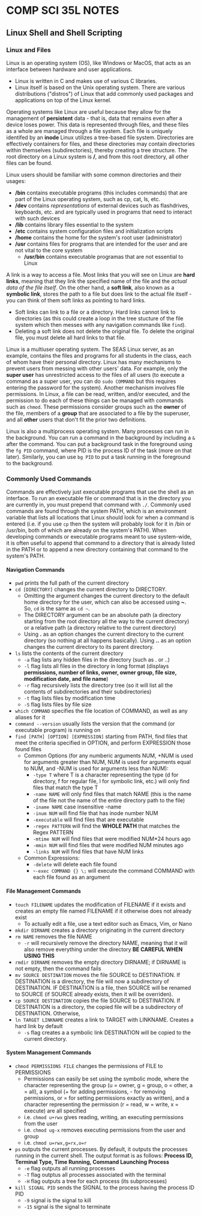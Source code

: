 # COMP SCI 35L NOTES
## Linux Shell and Shell Scripting
### Linux and Files

Linux is an operating system (OS), like Windows or MacOS, that acts as an interface between hardware and user applications.
  - Linux is written in C and makes use of various C libraries.
  - Linux itself is based on the Unix operating system. There are various distributions ("distros") of Linux that add commonly used packages and applications on top of the Linux kernel. 

Operating systems like Linux are useful because they allow for the management of **persistent** data - that is, data that remains even after a device loses power. This data is represented through files, and these files as a whole are managed through a file system. Each file is uniquely identifed by an **inode** Linux utilizes a tree-based file system. Directories are effectively containers for files, and these directories may contain directories within themselves (subdirectories), thereby creating a tree structure. The root directory on a Linux system is **/**, and from this root directory, all other files can be found. 

Linux users should be familiar with some common directories and their usages:
  - **/bin** contains executable programs (this includes commands) that are part of the Linux operating system, such as cp, cat, ls, etc.
  - **/dev** contains *representations* of external devices such as flashdrives, keyboards, etc. and are typically used in programs that need to interact with such devices
  - **/lib** contains library files essential to the system
  - **/etc** contains system configuration files and initialization scripts
  - **/home** contains the home for the system's root user (administrator)
  - **/usr** contains files for programs that are intended for the user and are not vital to the core system
    - **/usr/bin** contains executable programas that are not essential to Linux

A link is a way to access a file. Most links that you will see on Linux are **hard links**, meaning that they link the specified name of the file and the *actual data of the file itself*. On the other hand, a **soft link**, also known as a **symbolic link**, stores the path to a file but does link to the actual file itself - you can think of them soft links as pointing to hard links.
  - Soft links can link to a file or a directory. Hard links cannot link to directories (as this could create a loop in the tree stucture of the file system which then messes with any navigation commands like `find`).
  - Deleting a soft link does not delete the original file. To delete the original file, you must delete all hard links to that file.

Linux is a multiuser operating system. The SEAS Linux server, as an example, contains the files and programs for all students in the class, each of whom have their personal directory. Linux has many mechanisms to prevent users from messing with other users' data. For example, only the **super user** has unrestricted access to the files of all users (to execute a command as a super user, you can do `sudo COMMAND` but this requires entering the password for the system). Another mechanism involves file permissions. In Linux, a file can be read, written, and/or executed, and the permission to do each of these things can be managed with commands such as `chmod`. These permissions consider groups such as the **owner** of the file, members of a **group** that are associated to a file by the superuser, and all **other** users that don't fit the prior two definitions.

Linux is also a multiprocess operating system. Many processes can run in the background. You can run a command in the background by including a `&` after the command. You can put a background task in the foreground using the `fg PID` command, where PID is the process ID of the task (more on that later). Similarly, you can use `bg PID` to put a task running in the foreground to the background.

### Commonly Used Commands
Commands are effectively just executable programs that use the shell as an interface. To run an executable file or command that is in the directory you are currently in, you must prepend that command with `./`. Commonly used commands are found through the system PATH, which is an environment variable that lists all locations that Linux should look for when a command is entered (i.e. if you use `cp` then the system will probably look for it in /bin or /usr/bin, both of which are already on the system's PATH). When developing commands or executable programs meant to use system-wide, it is often useful to append that command to a directory that is already listed in the PATH or to append a new directory containing that command to the system's PATH.

#### Navigation Commands
- `pwd` prints the full path of the current directory
- `cd [DIRECTORY]` changes the current directory to DIRECTORY. 
  - Omitting the argument changes the current directory to the default home directory for the user, which can also be accessed using **~**. So, `cd` is the same as `cd ~`.
  - The DIRECTORY argument can be an absolute path (a directory starting from the root directory all the way to the current directory) or a relative path (a directory relative to the current directory)
  - Using **.** as an option changes the current directory to the current directory (so nothing at all happens basically). Using **..** as an option changes the current directory to its parent directory.
- `ls` lists the contents of the current directory
  - `-a` flag lists any hidden files in the directory (such as . or ..)
  - `-l` flag lists all files in the directory in long format (displays **permissions, number of links, owner, owner group, file size, modification date, and file name**)
  - `-r` flag recursively lists the directory tree (so it will list all the contents of subdirectories and their subdirectories) 
  - `-t` flag lists files by modification time
  - `-S` flag lists files by file size
- `which COMMAND` specifies the file location of COMMAND, as well as any aliases for it
- `command --version` usually lists the version that the command (or executable program) is running on
- `find [PATH] [OPTION] [EXPRESSION]` starting from PATH, find files that meet the criteria specified in OPTION, and perform EXPRESSION those found files
  - Common Options (for any numberic arguments NUM, +NUM is used for arguments greater than NUM, NUM is used for arguments equal to NUM, and -NUM is used for arguments less than NUM):
    - `-type T` where T is a character representing the type (d for directory, f for regular file, l for symbolic link, etc.) will only find files that match the type T
    - `-name NAME` will only find files that match NAME (this is the name of the file not the name of the entire directory path to the file)
    - `-iname NAME` case insensitive -name
    - `-inum NUM` will find file that has inode number NUM
    - `-executable` will find files that are executable
    - `-regex PATTERN` will find the **WHOLE PATH** that matches the Regex PATTERN 
    - `-mtime NUM` will find files that were modified NUM*24 hours ago
    - `-mmin NUM` will find files that were modified NUM minutes ago
    - `-links NUM` will find files that have NUM links
  - Common Expressions:
    - `-delete` will delete each file found
    - -`-exec COMMAND {} \;` will execute the command COMMAND with each file found as an argument
#### File Management Commands
- `touch FILENAME` updates the modification of FILENAME if it exists and creates an empty file named FILENAME if it otherwise does not already exist
  - To actually edit a file, use a text editor such as Emacs, Vim, or Nano
- `mkdir DIRNAME` creates a directory originating in the current directory
- `rm NAME` removes the file NAME
  - `-r` will recursively remove the directory NAME, meaning that it will also remove everything under the directory **BE CAREFUL WHEN USING THIS** 
- `rmdir DIRNAME` removes the empty directory DIRNAME; if DIRNAME is not empty, then the command fails
- `mv SOURCE DESTINATION` moves the file SOURCE to DESTINATION. If DESTINATION is a directory, the file will now a subdirectory of DESTINATION. IF DESTINATION is a file, then SOURCE will be renamed to SOURCE (if SOURCE already exists, then it will be overriden).
- `cp SOURCE DESTINATION` copies the file SOURCE to DESTINATION. If DESTINATION is a directory, the copied file will be a subdirectory of DESTINATION. Otherwise, 
- `ln TARGET LINKNAME` creates a link to TARGET with LINKNAME. Creates a hard link by default
  - `-s` flag creates a a symbolic link
DESTINATION will be copied to the current directory.
#### System Management Commands
- `chmod PERMISSIONS FILE` changes the permissions of FILE to PERMISSIONS
  - Permissions can easily be set using the symbolic mode, where the character representing the group (u = owner, g = group, o = other, a = all), a symbol (+ for adding permissions, - for removing permissions, or = for setting permissions exactly as written), and a character representing the permission (r = read, w = write, x = execute) are all specified
  - i.e. `chmod u+rwx` gives reading, writing, an executing permissions from the user
  - i.e. `chmod ug-x` removes executing permissions from the user and group
  - i.e. `chmod u=rwx,g=rx,o=r`
- `ps` outputs the current processes. By default, it outputs the processes running in the current shell. The output format is as follows: **Process ID, Terminal Type, Time Running, Command Launching Process**
  - `-e` flag outputs all running processes
  - `-T` flag outptus all processes associated with the terminal
  - `-H` flag outputs a tree for each process (its subprocesses)
- `kill SIGNAL PID` sends the SIGNAL to the process having the process ID PID
  - `-9` signal is the signal to kill
  - `-15` signal is the signal to terminate
